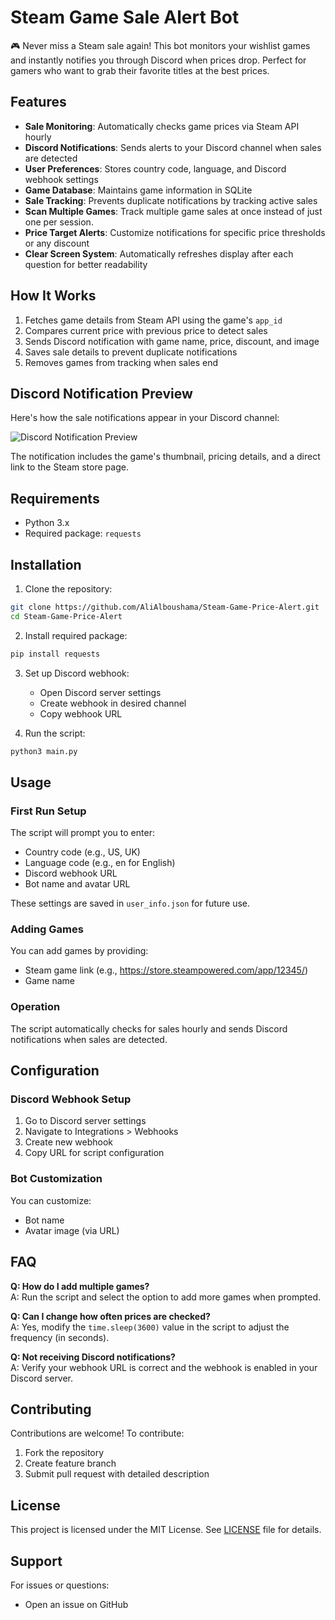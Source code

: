 # Steam Game Sale Alert Bot

🎮 Never miss a Steam sale again! This bot monitors your wishlist games and instantly notifies you through Discord when prices drop. Perfect for gamers who want to grab their favorite titles at the best prices.

## Features

- **Sale Monitoring**: Automatically checks game prices via Steam API hourly
- **Discord Notifications**: Sends alerts to your Discord channel when sales are detected
- **User Preferences**: Stores country code, language, and Discord webhook settings
- **Game Database**: Maintains game information in SQLite
- **Sale Tracking**: Prevents duplicate notifications by tracking active sales
- **Scan Multiple Games**: Track multiple game sales at once instead of just one per session.
- **Price Target Alerts**: Customize notifications for specific price thresholds or any discount
- **Clear Screen System**: Automatically refreshes display after each question for better readability

## How It Works

1. Fetches game details from Steam API using the game's `app_id`
2. Compares current price with previous price to detect sales
3. Sends Discord notification with game name, price, discount, and image
4. Saves sale details to prevent duplicate notifications
5. Removes games from tracking when sales end

## Discord Notification Preview

Here's how the sale notifications appear in your Discord channel:

![Discord Notification Preview](https://files.catbox.moe/9eiuob.png)

The notification includes the game's thumbnail, pricing details, and a direct link to the Steam store page.

## Requirements

- Python 3.x
- Required package: `requests`

## Installation

1. Clone the repository:
```bash
git clone https://github.com/AliAlboushama/Steam-Game-Price-Alert.git
cd Steam-Game-Price-Alert
```

2. Install required package:
```bash
pip install requests
```

3. Set up Discord webhook:
   - Open Discord server settings
   - Create webhook in desired channel
   - Copy webhook URL

4. Run the script:
```bash
python3 main.py
```

## Usage

### First Run Setup

The script will prompt you to enter:
- Country code (e.g., US, UK)
- Language code (e.g., en for English)
- Discord webhook URL
- Bot name and avatar URL

These settings are saved in `user_info.json` for future use.

### Adding Games

You can add games by providing:
- Steam game link (e.g., https://store.steampowered.com/app/12345/)
- Game name

### Operation

The script automatically checks for sales hourly and sends Discord notifications when sales are detected.

## Configuration

### Discord Webhook Setup

1. Go to Discord server settings
2. Navigate to Integrations > Webhooks
3. Create new webhook
4. Copy URL for script configuration

### Bot Customization

You can customize:
- Bot name
- Avatar image (via URL)

## FAQ

**Q: How do I add multiple games?**  
A: Run the script and select the option to add more games when prompted.

**Q: Can I change how often prices are checked?**  
A: Yes, modify the `time.sleep(3600)` value in the script to adjust the frequency (in seconds).

**Q: Not receiving Discord notifications?**  
A: Verify your webhook URL is correct and the webhook is enabled in your Discord server.

## Contributing

Contributions are welcome! To contribute:

1. Fork the repository
2. Create feature branch
3. Submit pull request with detailed description

## License

This project is licensed under the MIT License. See [LICENSE](LICENSE) file for details.

## Support

For issues or questions:
- Open an issue on GitHub
